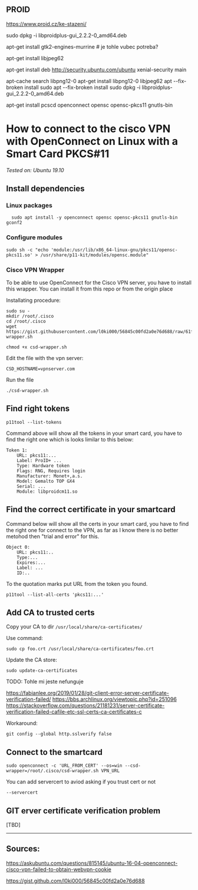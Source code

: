 
## PROID

https://www.proid.cz/ke-stazeni/

sudo dpkg -i libproidplus-gui_2.2.2-0_amd64.deb 

apt-get install gtk2-engines-murrine # je tohle vubec potreba?

apt-get install libjpeg62

apt-get install deb http://security.ubuntu.com/ubuntu xenial-security main 

apt-cache search libpng12-0
apt-get install libpng12-0 libjpeg62
apt --fix-broken install
sudo apt --fix-broken install
sudo dpkg -i libproidplus-gui_2.2.2-0_amd64.deb 

apt-get install pcscd openconnect opensc opensc-pkcs11 gnutls-bin



# How to connect to the cisco VPN with OpenConnect on Linux with a Smart Card PKCS#11

*Tested on: Ubuntu 19.10*

## Install dependencies

### Linux packages

``` 
  sudo apt install -y openconnect opensc opensc-pkcs11 gnutls-bin gconf2
```

### Configure modules

```
sudo sh -c "echo 'module:/usr/lib/x86_64-linux-gnu/pkcs11/opensc-pkcs11.so' > /usr/share/p11-kit/modules/opensc.module"
```

### Cisco VPN Wrapper

To be able to use OpenConnect for the Cisco VPN server, you have to install this wrapper.
You can install it from this repo or from the origin place


Installating procedure:

```
sudo su -
mkdir /root/.cisco
cd /root/.cisco
wget https://gist.githubusercontent.com/l0ki000/56845c00fd2a0e76d688/raw/61fc41ac8aec53ae0f9f0dfbfa858c1740307de4/csd-wrapper.sh  

chmod +x csd-wrapper.sh
```

Edit the file with the vpn server:

```
CSD_HOSTNAME=vpnserver.com
```

Run the file
```
./csd-wrapper.sh  
```

## Find right tokens

```
p11tool --list-tokens
```

Command above will show all the tokens in your smart card, you have to find the right one which is looks limilar to this below:

```
Token 1:
	URL: pkcs11:...
	Label: ProID+ ...
	Type: Hardware token
	Flags: RNG, Requires login
	Manufacturer: Monet+,a.s.
	Model: Gemalto TOP GX4
	Serial: ...
	Module: libproidcm11.so
```

## Find the correct certificate in your smartcard

Command below will show all the certs in your smart card, you have to find the right one for connect to the VPN, as far as I know there is no better metohod then "trial and error" for this.

```
Object 0:
	URL: pkcs11:..
	Type:...
	Expires:...
	Label: ...
	ID:..
```

To the quotation marks put URL from the token you found.

```
p11tool --list-all-certs 'pkcs11:...'
```
## Add CA to trusted certs

Copy your CA to dir
```/usr/local/share/ca-certificates/```

Use command: 

```
sudo cp foo.crt /usr/local/share/ca-certificates/foo.crt
```

Update the CA store:

```
sudo update-ca-certificates
```

TODO: Tohle mi jeste nefunguje

https://fabianlee.org/2019/01/28/git-client-error-server-certificate-verification-failed/
https://bbs.archlinux.org/viewtopic.php?id=251096
https://stackoverflow.com/questions/21181231/server-certificate-verification-failed-cafile-etc-ssl-certs-ca-certificates-c


Workaround:
```
git config --global http.sslverify false
```

## Connect to the smartcard


```
sudo openconnect -c 'URL_FROM_CERT' --os=win --csd-wrapper=/root/.cisco/csd-wrapper.sh VPN_URL
```

You can add servercert to aviod asking if you trust cert or not

```
--servercert
```

## GIT erver certificate verification problem 

\[TBD\]


---
## Sources:

https://askubuntu.com/questions/815145/ubuntu-16-04-openconnect-cisco-vpn-failed-to-obtain-webvpn-cookie

https://gist.github.com/l0ki000/56845c00fd2a0e76d688
